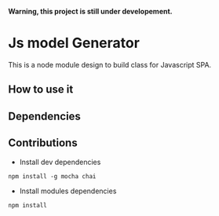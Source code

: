 __Warning, this project is still under developement.__
# Js model Generator
This is a node module design to build class for Javascript SPA.

## How to use it

## Dependencies

## Contributions
- Install dev dependencies
```:bash
npm install -g mocha chai
```
- Install modules dependencies
```:bash
npm install
```